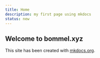 ```yaml
---
title: Home
description: my first page using mkdocs
status: new
---
```


## Welcome to bommel.xyz

This site has been created with [mkdocs.org](https://www.mkdocs.org).



<script src="https://giscus.app/client.js"
        data-repo="m3ssage/m3ssage.github.io"
        data-repo-id="R_kgDONDJ-jQ"
        data-category="General"
        data-category-id="DIC_kwDONDJ-jc4Cj5v0"
        data-mapping="pathname"
        data-strict="0"
        data-reactions-enabled="1"
        data-emit-metadata="0"
        data-input-position="bottom"
        data-theme="preferred_color_scheme"
        data-lang="en"
        crossorigin="anonymous"
        async>
</script>